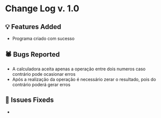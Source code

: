 # Change Log v. 1.0

## 💡 Features Added

- Programa criado com sucesso
  

## 🕷️ Bugs Reported

- A calculadora aceita apenas a operação entre dois numeros caso contrário pode ocasionar erros
- Após a realização da operação é necessário zerar o resultado, pois do contrário poderá gerar erros


## 🔧 Issues Fixeds

-
